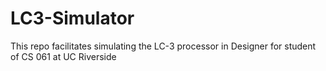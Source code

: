 # LC3-Simulator
This repo facilitates simulating the LC-3 processor in Designer for student of CS 061 at UC Riverside
